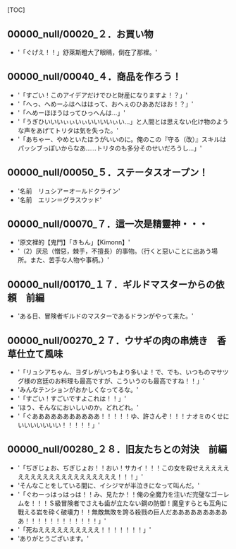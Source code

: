 # 

[TOC]

## 00000_null/00020_２．お買い物

- '「ぐげえ！！」舒萊斯瞪大了眼睛，倒在了那裡。'


## 00000_null/00040_４．商品を作ろう！

- '「すごい！このアイデアだけでひと財産になりますよ！？」'
- '「へっ、へめーふはへははって、おへぇのひああだほお！？」'
- '「へめーほほうはってひっへんは…」'
- '「うぎひいいいぃぃいぃいいいいぃい…」と人間とは思えない化け物のような声をあげてトリタは気を失った。'
- '「あちゃー、やめといたほうがいいのに。俺のこの『守る（改）』スキルはパッシブっぽいからなあ……トリタのも多分そのせいだろうし…」'


## 00000_null/00050_５．ステータスオープン！

- '名前　リュシア＝オールドクライン'
- '名前　エリン＝グラスウッド'


## 00000_null/00070_７．這一次是精靈神・・・

- '原文裡的【鬼門】「きもん」【Kimonn】'
- '（2）厌忌（憎惡，棘手，不擅長）的事物。（行くと惡いことに出あう場所。また、苦手な人物や事柄。）'


## 00000_null/00170_１７．ギルドマスターからの依頼　前編

- 'ある日、冒険者ギルドのマスターであるドランがやって来た。'


## 00000_null/00270_２７．ウサギの肉の串焼き　香草仕立て風味

- '「リュシアちゃん、ヨダレがいつもより多いよ！で、でも、いつものマサツグ様の宮廷のお料理も最高ですが、こういうのも最高ですね！！」'
- 'みんなテンションがおかしくなってるな。'
- '「すごい！すごいですよこれは！！」'
- 'ほう、そんなにおいしいのか。どれどれ。'
- '「ぐあああああああああああ！！！！！ゆ、許さんぞ！！！ナオミのくせにいいいいいいい！！！！！」'


## 00000_null/00280_２８．旧友たちとの対決　前編

- '「ぢぎじょお、ぢぎじょお！！おい！サカイ！！！この女を殺せえええええええええええええええええええええ！！！」'
- 'そんなことをしている間に、イシジマが半泣きになって叫んだ。'
- '「ぐわーっはっはっは！！み、見たか！！俺の全魔力を注いだ完璧なゴーレムを！！！Ｓ級冒険者でさえも歯が立たない鋼の防御！魔皇すらとも互角に戰える岩を砕く破壊力！！無敵無敗を誇る殺戮の巨人だああああああああああ！！！！！！！！！！！！」'
- '「死ねええええええええええ！！！！！！！」'
- 'ありがとうございます。'
